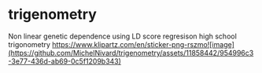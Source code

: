 # trigenometry
Non linear genetic dependence using LD score regresison high school trigonometry
https://www.klipartz.com/en/sticker-png-rszmo![image](https://github.com/MichelNivard/trigenometry/assets/11858442/954996c3-3e77-436d-ab69-0c5f1209b343)
